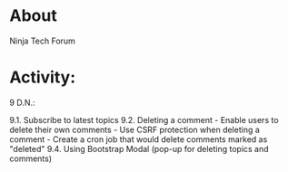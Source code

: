 # About

Ninja Tech Forum

# Activity:

9 D.N.:

9.1. Subscribe to latest topics
9.2. Deleting a comment
    - Enable users to delete their own comments
    - Use CSRF protection when deleting a comment
    - Create a cron job that would delete comments marked as "deleted"
9.4. Using Bootstrap Modal (pop-up for deleting topics and comments)


